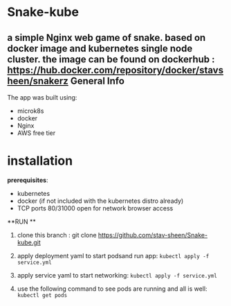 # Snake-kube

a simple Nginx web game of snake. 
based on docker image and kubernetes single node cluster. 
the image can be found on dockerhub : 
https://hub.docker.com/repository/docker/stavsheen/snakerz
General Info
-------------
The app was built using:
- microk8s
- docker
- Nginx
- AWS free tier


 installation
=============

**prerequisites**:
- kubernetes
- docker (if not included with the kubernetes distro already)
- TCP ports 80/31000 open for network browser access

**RUN **
1. clone this branch : 
git clone https://github.com/stav-sheen/Snake-kube.git

2. apply deployment yaml to start podsand run app:
 `kubectl apply -f service.yml`
3. apply service yaml to start networking:
 `kubectl apply -f service.yml`
4. use the following command to see pods are running and all is well:
 `kubectl get pods`

